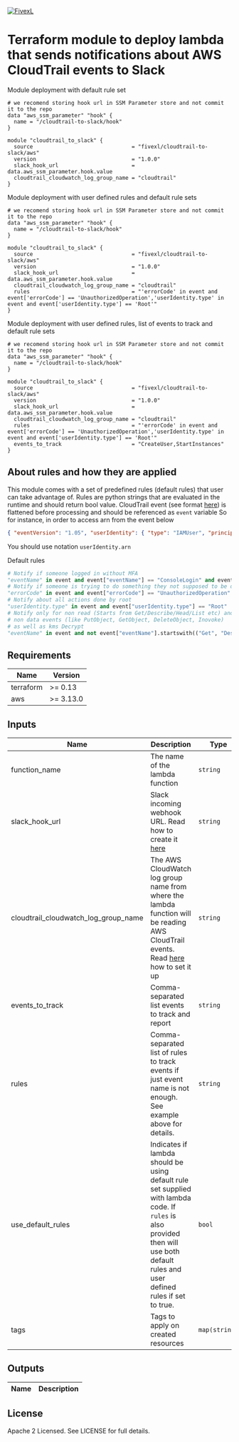 [![FivexL](https://releases.fivexl.io/fivexlbannergit.jpg)](https://fivexl.io/)

# Terraform module to deploy lambda that sends notifications about AWS CloudTrail events to Slack

Module deployment with default rule set

```hlc
# we recomend storing hook url in SSM Parameter store and not commit it to the repo
data "aws_ssm_parameter" "hook" {
  name = "/cloudtrail-to-slack/hook"
}

module "cloudtrail_to_slack" {
  source                               = "fivexl/cloudtrail-to-slack/aws"
  version                              = "1.0.0"
  slack_hook_url                       = data.aws_ssm_parameter.hook.value
  cloudtrail_cloudwatch_log_group_name = "cloudtrail"
}
```

Module deployment with user defined rules and default rule sets

```hlc
# we recomend storing hook url in SSM Parameter store and not commit it to the repo
data "aws_ssm_parameter" "hook" {
  name = "/cloudtrail-to-slack/hook"
}

module "cloudtrail_to_slack" {
  source                               = "fivexl/cloudtrail-to-slack/aws"
  version                              = "1.0.0"
  slack_hook_url                       = data.aws_ssm_parameter.hook.value
  cloudtrail_cloudwatch_log_group_name = "cloudtrail"
  rules                                = "'errorCode' in event and event['errorCode'] == 'UnauthorizedOperation','userIdentity.type' in event and event['userIdentity.type'] == 'Root'"
}
```

Module deployment with user defined rules, list of events to track and default rule sets

```hlc
# we recomend storing hook url in SSM Parameter store and not commit it to the repo
data "aws_ssm_parameter" "hook" {
  name = "/cloudtrail-to-slack/hook"
}

module "cloudtrail_to_slack" {
  source                               = "fivexl/cloudtrail-to-slack/aws"
  version                              = "1.0.0"
  slack_hook_url                       = data.aws_ssm_parameter.hook.value
  cloudtrail_cloudwatch_log_group_name = "cloudtrail"
  rules                                = "'errorCode' in event and event['errorCode'] == 'UnauthorizedOperation','userIdentity.type' in event and event['userIdentity.type'] == 'Root'"
  events_to_track                      = "CreateUser,StartInstances"
}
```

## About rules and how they are applied

This module comes with a set of predefined rules (default rules) that user can take advantage of.
Rules are python strings that are evaluated in the runtime and should return bool value.
CloudTrail event (see format [here](https://docs.aws.amazon.com/awscloudtrail/latest/userguide/cloudtrail-event-reference.html)) is flattened before processing and should be referenced as `event` variable
So for instance, in order to access arn from the event below

```json
{ "eventVersion": "1.05", "userIdentity": { "type": "IAMUser", "principalId": "XXXXXXXXXXX", "arn": "arn:aws:iam::XXXXXXXXXXX:user/xxxxxxxx", "accountId": "XXXXXXXXXXX", "userName": "xxxxxxxx" }, "eventTime": "2019-07-03T16:14:51Z", "eventSource": "signin.amazonaws.com", "eventName": "ConsoleLogin", "awsRegion": "us-east-1", "sourceIPAddress": "83.41.208.104", "userAgent": "Mozilla/5.0 (X11; Ubuntu; Linux x86_64; rv:67.0) Gecko/20100101 Firefox/67.0", "requestParameters": null, "responseElements": { "ConsoleLogin": "Success" }, "additionalEventData": { "LoginTo": "https://console.aws.amazon.com/ec2/v2/home?XXXXXXXXXXX", "MobileVersion": "No", "MFAUsed": "No" }, "eventID": "0e4d136e-25d4-4d92-b2b2-8a9fe1e3f1af", "eventType": "AwsConsoleSignIn", "recipientAccountId": "XXXXXXXXXXX" }```
```

You should use notation `userIdentity.arn`

Default rules

```python
# Notify if someone logged in without MFA
"eventName" in event and event["eventName"] == "ConsoleLogin" and event["additionalEventData.MFAUsed"] != "Yes"
# Notify if someone is trying to do something they not supposed to be doing
"errorCode" in event and event["errorCode"] == "UnauthorizedOperation"
# Notify about all actions done by root
"userIdentity.type" in event and event["userIdentity.type"] == "Root"
# Notify only for non read (Starts from Get/Describe/Head/List etc) and
# non data events (like PutObject, GetObject, DeleteObject, Inovoke)
# as well as kms Decrypt
"eventName" in event and not event["eventName"].startswith(("Get", "Describe", "List", "Head", "DeleteObject", "PutObject", "Invoke", "Decrypt"))
```

## Requirements

| Name | Version |
|------|---------|
| terraform | >= 0.13 |
| aws | >= 3.13.0 |

## Inputs

| Name | Description | Type | Default | Required |
|------|-------------|------|---------|:--------:|
| function_name | The name of the lambda function | `string` | `fivexl-cloudtrail-to-slack` | no |
| slack_hook_url | Slack incoming webhook URL. Read how to create it [here](https://api.slack.com/messaging/webhooks) | `string` |  | yes |
| cloudtrail_cloudwatch_log_group_name | The AWS CloudWatch log group name from where the lambda function will be reading AWS CloudTrail events. Read [here](https://docs.aws.amazon.com/awscloudtrail/latest/userguide/send-cloudtrail-events-to-cloudwatch-logs.html) how to set it up  | `string` | | yes |
| events_to_track | Comma-separated list events to track and report | `string` |  | no |
| rules | Comma-separated list of rules to track events if just event name is not enough. See example above for details. | `string` |  | no |
| use_default_rules | Indicates if lambda should be using default rule set supplied with lambda code. If `rules` is also provided then will use both default rules and user defined rules if set to true. | `bool` | true | no |
| tags | Tags to apply on created resources | `map(string)` | `{}` | no |

## Outputs

| Name | Description |
|------|-------------|

## License

Apache 2 Licensed. See LICENSE for full details.
